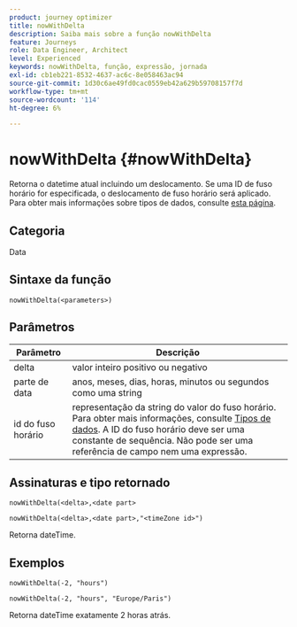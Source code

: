 ```yaml
---
product: journey optimizer
title: nowWithDelta
description: Saiba mais sobre a função nowWithDelta
feature: Journeys
role: Data Engineer, Architect
level: Experienced
keywords: nowWithDelta, função, expressão, jornada
exl-id: cb1eb221-8532-4637-ac6c-8e058463ac94
source-git-commit: 1d30c6ae49fd0cac0559eb42a629b59708157f7d
workflow-type: tm+mt
source-wordcount: '114'
ht-degree: 6%

---
```


# nowWithDelta {#nowWithDelta}

Retorna o datetime atual incluindo um deslocamento. Se uma ID de fuso horário for especificada, o deslocamento de fuso horário será aplicado. Para obter mais informações sobre tipos de dados, consulte [esta página](../expression/data-types.md).

## Categoria

Data

## Sintaxe da função

`nowWithDelta(<parameters>)`

## Parâmetros

| Parâmetro | Descrição |
|--- |--- |
| delta | valor inteiro positivo ou negativo |
| parte de data | anos, meses, dias, horas, minutos ou segundos como uma string |
| id do fuso horário | representação da string do valor do fuso horário. Para obter mais informações, consulte [Tipos de dados](../expression/data-types.md). A ID do fuso horário deve ser uma constante de sequência. Não pode ser uma referência de campo nem uma expressão. |

## Assinaturas e tipo retornado

`nowWithDelta(<delta>,<date part>`

`nowWithDelta(<delta>,<date part>,"<timeZone id>")`

Retorna dateTime.

## Exemplos

`nowWithDelta(-2, "hours")`

`nowWithDelta(-2, "hours", "Europe/Paris")`

Retorna dateTime exatamente 2 horas atrás.
